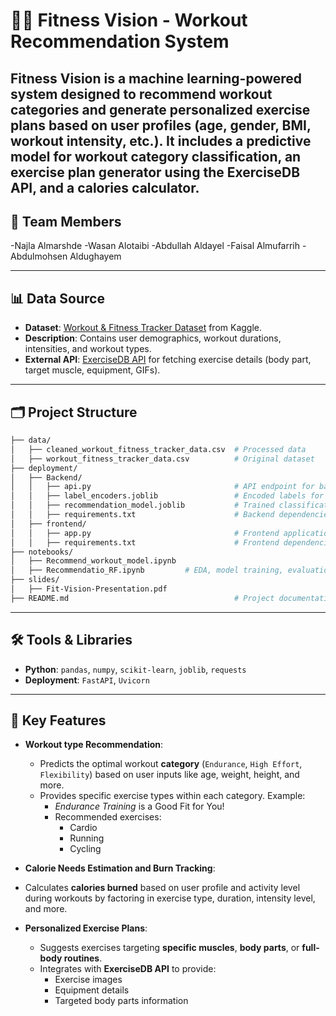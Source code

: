 # 🏋️‍♀️ Fitness Vision - Workout Recommendation System

Fitness Vision is a machine learning-powered system designed to recommend workout categories and generate personalized exercise plans based on user profiles (age, gender, BMI, workout intensity, etc.). It includes a predictive model for workout category classification, an exercise plan generator using the ExerciseDB API, and a calories calculator.
---

## 👥 Team Members

-Najla Almarshde
-Wasan Alotaibi
-Abdullah Aldayel
-Faisal Almufarrih
-Abdulmohsen Aldughayem



---

## 📊 Data Source
- **Dataset**: [Workout & Fitness Tracker Dataset](https://www.kaggle.com/datasets/arashnic/workout-and-fitness-tracker-data) from Kaggle.
- **Description**: Contains user demographics, workout durations, intensities, and workout types.
- **External API**: [ExerciseDB API](https://rapidapi.com/justin-WFnsXH_t6/api/exercisedb/) for fetching exercise details (body part, target muscle, equipment, GIFs).

---

## 🗂️ Project Structure

```bash
├── data/
│   ├── cleaned_workout_fitness_tracker_data.csv  # Processed data
│   ├── workout_fitness_tracker_data.csv          # Original dataset
├── deployment/
│   ├── Backend/
│   │   ├── api.py                                # API endpoint for backend
│   │   ├── label_encoders.joblib                 # Encoded labels for model inference
│   │   ├── recommendation_model.joblib           # Trained classification model
│   │   ├── requirements.txt                      # Backend dependencies
│   ├── frontend/
│   │   ├── app.py                                # Frontend application
│   │   ├── requirements.txt                      # Frontend dependencies            # Model training script
├── notebooks/
│   ├── Recommend_workout_model.ipynb     
│   ├── Recommendatio_RF.ipynb         # EDA, model training, evaluation
├── slides/  
│   ├── Fit-Vision-Presentation.pdf                                     # Presentation slides
├── README.md                                     # Project documentation
```

---

## 🛠️ Tools & Libraries
- **Python**: `pandas`, `numpy`, `scikit-learn`, `joblib`, `requests`
- **Deployment**: `FastAPI`, `Uvicorn`

---


## 🎯 Key Features

- **Workout type Recommendation**:  
  - Predicts the optimal workout **category** (`Endurance`, `High Effort`, `Flexibility`) based on user inputs like age, weight, height, and more.
  - Provides specific exercise types within each category. Example:  
    - *Endurance Training* is a Good Fit for You!  
    - Recommended exercises:  
      - Cardio  
      - Running  
      - Cycling  

 
- **Calorie Needs Estimation and Burn Tracking**:  
- Calculates **calories burned** based on user profile and activity level during workouts by factoring in exercise type, duration, intensity level, and more.

- **Personalized Exercise Plans**:  
  - Suggests exercises targeting **specific muscles**, **body parts**, or **full-body routines**.  
  - Integrates with **ExerciseDB API** to provide:
    - Exercise images  
    - Equipment details  
    - Targeted body parts information

